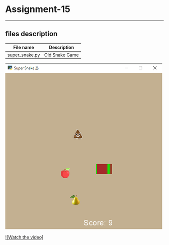# Assignment-15
---
## files description

| File name | Description |
|--- | --- |
|super_snake.py | Old Snake Game |

![Interstellar game screenshot](supersnake.png)

[![Watch the video]](http://danielnv.ir/23.09.2023_23.45.03_REC.mp4
)

